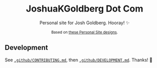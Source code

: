 <h1 align="center">JoshuaKGoldberg Dot Com</h1>

<p align="center">
    Personal site for Josh Goldberg.
    Hooray! ✨
</p>

<p align="center">
<small>
Based on <a href="https://www.figma.com/file/Nb0bOYi74nqp37t9VzXMPH/Personal-Site">these Personal Site designs</a>.
</small>
</p>

## Development

See [`.github/CONTRIBUTING.md`](./.github/CONTRIBUTING.md), then [`.github/DEVELOPMENT.md`](./.github/DEVELOPMENT.md).
Thanks! 💖
